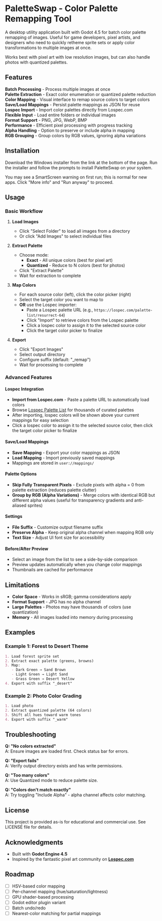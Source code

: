 # PaletteSwap - Color Palette Remapping Tool

A desktop utility application built with Godot 4.5 for batch color palette remapping of images. Useful for game developers, pixel artists, and designers who need to quickly retheme sprite sets or apply color transformations to multiple images at once.

Works best with pixel art with low resolution images, but can also handle photos with quantized palettes.

## Features

**Batch Processing** - Process multiple images at once  
**Palette Extraction** - Exact color enumeration or quantized palette reduction  
**Color Mapping** - Visual interface to remap source colors to target colors  
**Save/Load Mappings** - Persist palette mappings as JSON for reuse  
**Lospec Import** - Import color palettes directly from Lospec.com  
**Flexible Input** - Load entire folders or individual images  
**Format Support** - PNG, JPG, WebP, BMP  
**Performance** - Efficient pixel processing with progress tracking  
**Alpha Handling** - Option to preserve or include alpha in mapping  
**RGB Grouping** - Group colors by RGB values, ignoring alpha variations

## Installation

Download the Windows installer from the link at the bottom of the page. Run the installer and follow the prompts to install PaletteSwap on your system.

You may see a SmartScreen warning on first run; this is normal for new apps. Click "More info" and "Run anyway" to proceed.

## Usage

### Basic Workflow

1. **Load Images**
   - Click "Select Folder" to load all images from a directory
   - Or click "Add Images" to select individual files

2. **Extract Palette**
   - Choose mode:
     - **Exact** - All unique colors (best for pixel art)
     - **Quantized** - Reduce to N colors (best for photos)
   - Click "Extract Palette"
   - Wait for extraction to complete

3. **Map Colors**
   - For each source color (left), click the color picker (right)
   - Select the target color you want to map to
   - **OR** use the Lospec importer:
     - Paste a Lospec palette URL (e.g., `https://lospec.com/palette-list/resurrect-64`)
     - Click "Import" to retrieve colors from the Lospec palette
     - Click a lospec color to assign it to the selected source color
     - Click the target color picker to finalize

4. **Export**
   - Click "Export Images"
   - Select output directory
   - Configure suffix (default: "_remap")
   - Wait for processing to complete

### Advanced Features

#### Lospec Integration

- **Import from Lospec.com** - Paste a palette URL to automatically load colors
- Browse [Lospec Palette List](https://lospec.com/palette-list) for thousands of curated palettes
- After importing, lospec colors will be shown above your current mappings for easy selection
- Click a lospec color to assign it to the selected source color, then click the target color picker to finalize

#### Save/Load Mappings

- **Save Mapping** - Export your color mappings as JSON
- **Load Mapping** - Import previously saved mappings
- Mappings are stored in `user://mappings/`

#### Palette Options

- **Skip Fully Transparent Pixels** - Exclude pixels with alpha = 0 from palette extraction (reduces palette clutter)
- **Group by RGB (Alpha Variations)** - Merge colors with identical RGB but different alpha values (useful for transparency gradients and anti-aliased sprites)

#### Settings

- **File Suffix** - Customize output filename suffix
- **Preserve Alpha** - Keep original alpha channel when mapping RGB only
- **Text Size** - Adjust UI font size for accessibility

#### Before/After Preview

- Select an image from the list to see a side-by-side comparison
- Preview updates automatically when you change color mappings
- Thumbnails are cached for performance

## Limitations

- **Color Space** - Works in sRGB; gamma considerations apply
- **Format Support** - JPG has no alpha channel
- **Large Palettes** - Photos may have thousands of colors (use quantization)
- **Memory** - All images loaded into memory during processing

## Examples

### Example 1: Forest to Desert Theme

```markdown
1. Load forest sprite set
2. Extract exact palette (greens, browns)
3. Map:
   - Dark Green → Sand Brown
   - Light Green → Light Sand
   - Grass Green → Desert Yellow
4. Export with suffix "_desert"
```

### Example 2: Photo Color Grading

```markdown
1. Load photo
2. Extract quantized palette (64 colors)
3. Shift all hues toward warm tones
4. Export with suffix "_warm"
```

## Troubleshooting

**Q: "No colors extracted"**  
A: Ensure images are loaded first. Check status bar for errors.

**Q: "Export fails"**  
A: Verify output directory exists and has write permissions.

**Q: "Too many colors"**  
A: Use Quantized mode to reduce palette size.

**Q: "Colors don't match exactly"**  
A: Try toggling "Include Alpha" - alpha channel affects color matching.

## License

This project is provided as-is for educational and commercial use. See LICENSE file for details.

## Acknowledgments

- Built with **Godot Engine 4.5**
- Inspired by the fantastic pixel art community on [**Lospec.com**](https://lospec.com)

## Roadmap

- [ ] HSV-based color mapping
- [ ] Per-channel mapping (hue/saturation/lightness)
- [ ] GPU shader-based processing
- [ ] Godot editor plugin variant
- [ ] Batch undo/redo
- [ ] Nearest-color matching for partial mappings
